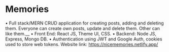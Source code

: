 # Memories
•	Full stack/MERN CRUD application for creating posts, adding and deleting them. Everyone can create own posts, update and delete them. Other can like them.__
•	Front End: React JS, Theme UI, CSS.
•	Backend: Node JS, Express, Mongo DB.
•	Authentication using JWT and Google Auth, cookies used to store web tokens.
Website link: https://nicememories.netlify.app/
